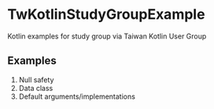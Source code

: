 # TwKotlinStudyGroupExample
Kotlin examples for study group via Taiwan Kotlin User Group

## Examples
1. Null safety
2. Data class
3. Default arguments/implementations

